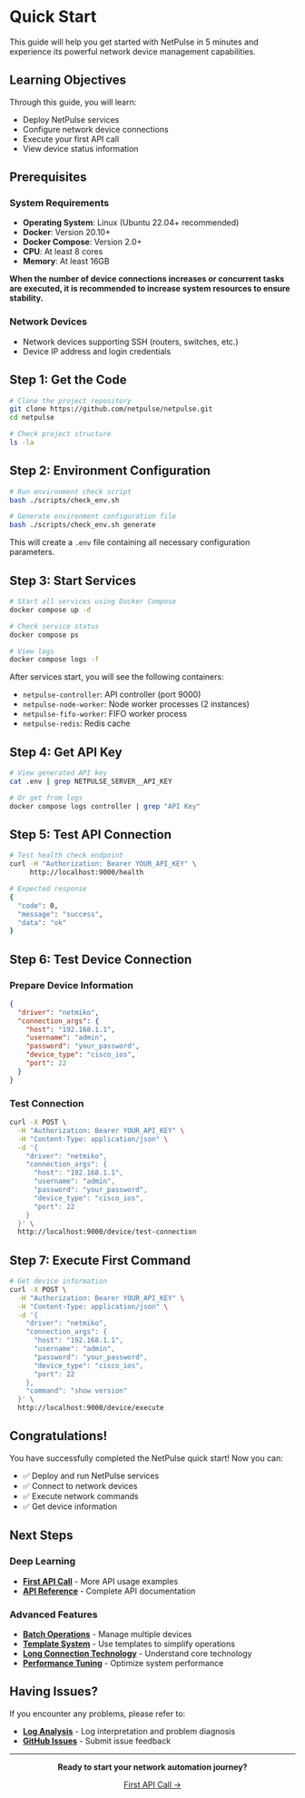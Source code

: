 # Quick Start

This guide will help you get started with NetPulse in 5 minutes and experience its powerful network device management capabilities.

## Learning Objectives

Through this guide, you will learn:
- Deploy NetPulse services
- Configure network device connections
- Execute your first API call
- View device status information

## Prerequisites

### System Requirements
- **Operating System**: Linux (Ubuntu 22.04+ recommended)
- **Docker**: Version 20.10+
- **Docker Compose**: Version 2.0+
- **CPU**: At least 8 cores
- **Memory**: At least 16GB

**When the number of device connections increases or concurrent tasks are executed, it is recommended to increase system resources to ensure stability.**

### Network Devices
- Network devices supporting SSH (routers, switches, etc.)
- Device IP address and login credentials

## Step 1: Get the Code

```bash
# Clone the project repository
git clone https://github.com/netpulse/netpulse.git
cd netpulse

# Check project structure
ls -la
```

## Step 2: Environment Configuration

```bash
# Run environment check script
bash ./scripts/check_env.sh

# Generate environment configuration file
bash ./scripts/check_env.sh generate
```

This will create a `.env` file containing all necessary configuration parameters.

## Step 3: Start Services

```bash
# Start all services using Docker Compose
docker compose up -d

# Check service status
docker compose ps

# View logs
docker compose logs -f
```

After services start, you will see the following containers:
- `netpulse-controller`: API controller (port 9000)
- `netpulse-node-worker`: Node worker processes (2 instances)
- `netpulse-fifo-worker`: FIFO worker process
- `netpulse-redis`: Redis cache

## Step 4: Get API Key

```bash
# View generated API key
cat .env | grep NETPULSE_SERVER__API_KEY

# Or get from logs
docker compose logs controller | grep "API Key"
```

## Step 5: Test API Connection

```bash
# Test health check endpoint
curl -H "Authorization: Bearer YOUR_API_KEY" \
     http://localhost:9000/health

# Expected response
{
  "code": 0,
  "message": "success",
  "data": "ok"
}
```

## Step 6: Test Device Connection

### Prepare Device Information
```json
{
  "driver": "netmiko",
  "connection_args": {
    "host": "192.168.1.1",
    "username": "admin",
    "password": "your_password",
    "device_type": "cisco_ios",
    "port": 22
  }
}
```

### Test Connection
```bash
curl -X POST \
  -H "Authorization: Bearer YOUR_API_KEY" \
  -H "Content-Type: application/json" \
  -d '{
    "driver": "netmiko",
    "connection_args": {
      "host": "192.168.1.1",
      "username": "admin", 
      "password": "your_password",
      "device_type": "cisco_ios",
      "port": 22
    }
  }' \
  http://localhost:9000/device/test-connection
```

## Step 7: Execute First Command

```bash
# Get device information
curl -X POST \
  -H "Authorization: Bearer YOUR_API_KEY" \
  -H "Content-Type: application/json" \
  -d '{
    "driver": "netmiko",
    "connection_args": {
      "host": "192.168.1.1",
      "username": "admin",
      "password": "your_password",
      "device_type": "cisco_ios",
      "port": 22
    },
    "command": "show version"
  }' \
  http://localhost:9000/device/execute
```

## Congratulations!

You have successfully completed the NetPulse quick start! Now you can:

- ✅ Deploy and run NetPulse services
- ✅ Connect to network devices
- ✅ Execute network commands
- ✅ Get device information

## Next Steps

### Deep Learning
- **[First API Call](first-steps.md)** - More API usage examples
- **[API Reference](../guides/api.md)** - Complete API documentation

### Advanced Features
- **[Batch Operations](../advanced/batch-operations.md)** - Manage multiple devices
- **[Template System](../advanced/templates.md)** - Use templates to simplify operations
- **[Long Connection Technology](../architecture/long-connection.md)** - Understand core technology
- **[Performance Tuning](../advanced/performance-tuning.md)** - Optimize system performance

## Having Issues?

If you encounter any problems, please refer to:
- **[Log Analysis](../troubleshooting/log-analysis.md)** - Log interpretation and problem diagnosis
- **[GitHub Issues](https://github.com/netpulse/issues)** - Submit issue feedback

---

<div align="center">

**Ready to start your network automation journey?**

[First API Call →](first-steps.md)

</div> 